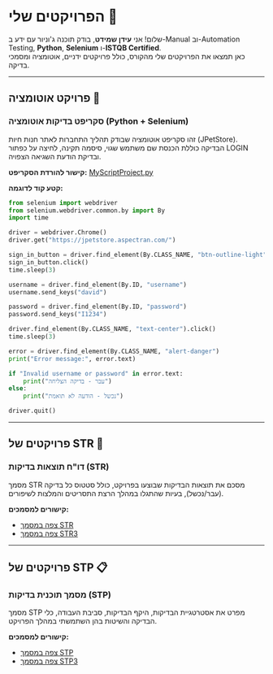 # הפרויקטים שלי 🚀

שלום! אני **עידן שמידט**, בודק תוכנה ג'וניור עם ידע ב-Manual וב-Automation Testing, **Python**, **Selenium** ו-**ISTQB Certified**.  
כאן תמצאו את הפרויקטים שלי מהקורס, כולל פרויקטים ידניים, אוטומציה ומסמכי בדיקה.

---

## פרויקט אוטומציה 🐾

### סקריפט בדיקות אוטומציה (Python + Selenium)

זהו סקריפט אוטומציה שבודק תהליך התחברות לאתר חנות חיות (JPetStore).  
הבדיקה כוללת הכנסת שם משתמש שגוי, סיסמה תקינה, לחיצה על כפתור LOGIN ובדיקת הודעת השגיאה הצפויה.

**קישור להורדת הסקריפט:** [MyScriptProject.py](MyScriptProject.py)

**קטע קוד לדוגמה:**

```python
from selenium import webdriver
from selenium.webdriver.common.by import By
import time

driver = webdriver.Chrome()
driver.get("https://jpetstore.aspectran.com/")

sign_in_button = driver.find_element(By.CLASS_NAME, "btn-outline-light")
sign_in_button.click()
time.sleep(3)

username = driver.find_element(By.ID, "username")
username.send_keys("david")

password = driver.find_element(By.ID, "password")
password.send_keys("I1234")

driver.find_element(By.CLASS_NAME, "text-center").click()
time.sleep(3)

error = driver.find_element(By.CLASS_NAME, "alert-danger")
print("Error message:", error.text)

if "Invalid username or password" in error.text:
    print("עבר - בדיקה הצליחה")
else:
    print("נכשל - הודעה לא תואמת")

driver.quit()
````

---

## פרויקטים של STR 📄

### דו"ח תוצאות בדיקות (STR)

מסמך STR מסכם את תוצאות הבדיקות שבוצעו בפרויקט, כולל סטטוס כל בדיקה (עבר/נכשל), בעיות שהתגלו במהלך הרצת התסריטים והמלצות לשיפורים.

**קישורים למסמכים:**

* [צפה במסמך STR](https://docs.google.com/document/d/1ZHkW4pmOGvSDEkcUjwAW_d1bCNb04D7-/edit?usp=drive_link&ouid=102490978916154441779&rtpof=true&sd=true)
* [צפה במסמך STR3](https://docs.google.com/document/d/1syDS0rET1S3G7hf44xITtaut-oxyeAo3/edit?usp=drive_link&ouid=102490978916154441779&rtpof=true&sd=true)

---

## פרויקטים של STP 📋

### מסמך תוכנית בדיקות (STP)

מסמך STP מפרט את אסטרטגיית הבדיקות, היקף הבדיקות, סביבת העבודה, כלי הבדיקה והשיטות בהן השתמשתי במהלך הפרויקט.

**קישורים למסמכים:**

* [צפה במסמך STP](https://docs.google.com/document/d/1JtMgr5dU9URAdJ7VXqxckaiarcgpRlpQ/edit?usp=drive_link&ouid=102490978916154441779&rtpof=true&sd=true)
* [צפה במסמך STP3](https://docs.google.com/document/d/14S3nZwK5bVuJcRWk5nR6qEZ41IQAXV7F/edit?usp=drive_link&ouid=102490978916154441779&rtpof=true&sd=true)


